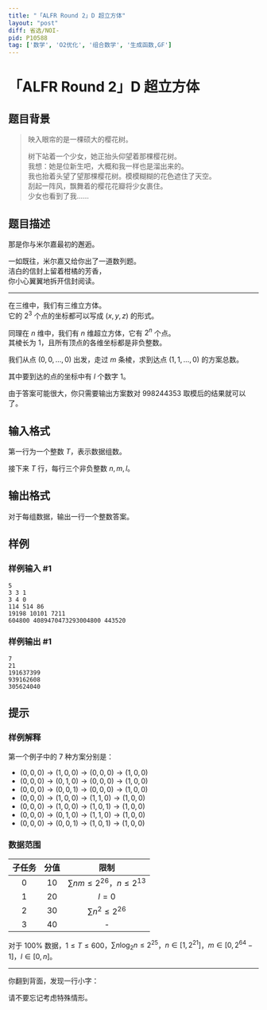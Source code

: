 ```yaml
---
title: "「ALFR Round 2」D 超立方体"
layout: "post"
diff: 省选/NOI-
pid: P10588
tag: ['数学', 'O2优化', '组合数学', '生成函数,GF']
---
```

# 「ALFR Round 2」D 超立方体
## 题目背景

>  映入眼帘的是一棵硕大的樱花树。   
>
> 树下站着一个少女，她正抬头仰望着那棵樱花树。  
> 我想：她是位新生吧，大概和我一样也是溜出来的。  
> 我也抬着头望了望那棵樱花树。模模糊糊的花色遮住了天空。  
> 刮起一阵风，飘舞着的樱花花瓣将少女裹住。  
> 少女也看到了我……
## 题目描述

那是你与米尔嘉最初的邂逅。  

一如既往，米尔嘉又给你出了一道数列题。  
洁白的信封上留着柑橘的芳香，  
你小心翼翼地拆开信封阅读。

------------

在三维中，我们有三维立方体。  
它的 $2^3$ 个点的坐标都可以写成 $(x,y,z)$ 的形式。  

同理在 $n$ 维中，我们有 $n$ 维超立方体，它有 $2^n$ 个点。  
其棱长为 $1$，且所有顶点的各维坐标都是非负整数。

我们从点 $(0,0,\dots,0)$ 出发，走过 $m$ 条棱，求到达点 $(1,1,\dots,0)$ 的方案总数。

其中要到达的点的坐标中有 $l$ 个数字 $1$。

由于答案可能很大，你只需要输出方案数对 $998244353$ 取模后的结果就可以了。
## 输入格式

第一行为一个整数 $T$，表示数据组数。

接下来 $T$ 行，每行三个非负整数 $n,m,l$。
## 输出格式

对于每组数据，输出一行一个整数答案。
## 样例

### 样例输入 #1
```
5
3 3 1
3 4 0
114 514 86
19198 10101 7211
604800 4089470473293004800 443520 
```
### 样例输出 #1
```
7
21
191637399
939162608
305624040
```
## 提示

### 样例解释

第一个例子中的 $7$ 种方案分别是：

- $(0,0,0) \to (1,0,0) \to (0,0,0) \to (1,0,0)$
- $(0,0,0) \to (0,1,0) \to (0,0,0) \to (1,0,0)$
- $(0,0,0) \to (0,0,1) \to (0,0,0) \to (1,0,0)$
- $(0,0,0) \to (1,0,0) \to (1,1,0) \to (1,0,0)$
- $(0,0,0) \to (1,0,0) \to (1,0,1) \to (1,0,0)$
- $(0,0,0) \to (0,1,0) \to (1,1,0) \to (1,0,0)$
- $(0,0,0) \to (0,0,1) \to (1,0,1) \to (1,0,0)$

### 数据范围

| 子任务 | 分值 | 限制 |
| :----------: | :----------: | :----------: |
| $0$ | $10$ | $\sum nm\le2^{26}$，$n\le2^{13}$ |
| $1$ | $20$ | $l=0$ |
| $2$ | $30$ | $\sum n^2\le2^{26}$ |
| $3$ | $40$ | - |

对于 $100\%$ 数据，$1\le T\le600$，$\sum n\log_2 n\le2^{25}$，$n\in[1,2^{21}]$，$m\in[0,2^{64}-1]$，$l\in[0,n]$。

---

你翻到背面，发现一行小字：

请不要忘记考虑特殊情形。

